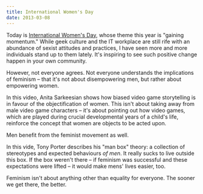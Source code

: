 ```yaml
---
title: International Women's Day
date: 2013-03-08
---
```


Today is [International Women's Day](http://www.internationalwomensday.com), whose theme this year is "gaining momentum." While geek culture and the IT workplace are still rife with an abundance of sexist attitudes and practices, I have seen more and more individuals stand up to them lately. It's inspiring to see such positive change happen in your own community.

However, not everyone agrees. Not everyone understands the implications of feminism – that it's not about disempowering men, but rather about empowering women.

<YouTube videoID='X6p5AZp7r_Q' />

In this video, Anita Sarkeesian shows how biased video game storytelling is in favour of the objectification of women. This isn't about taking away from male video game characters – it's about pointing out how video games, which are played during crucial developmental years of a child's life, reinforce the concept that women are objects to be acted upon.

Men benefit from the feminist movement as well.

<YouTube videoID='td1PbsV6B80' />

In this vide, Tony Porter describes his "man box" theory: a collection of stereotypes and expected behaviours _of men_. It really sucks to live outside this box. If the box weren't there – if feminism was successful and these expectations were lifted – it would make mens' lives easier, too.

Feminism isn't about anything other than equality for everyone. The sooner we get there, the better.

